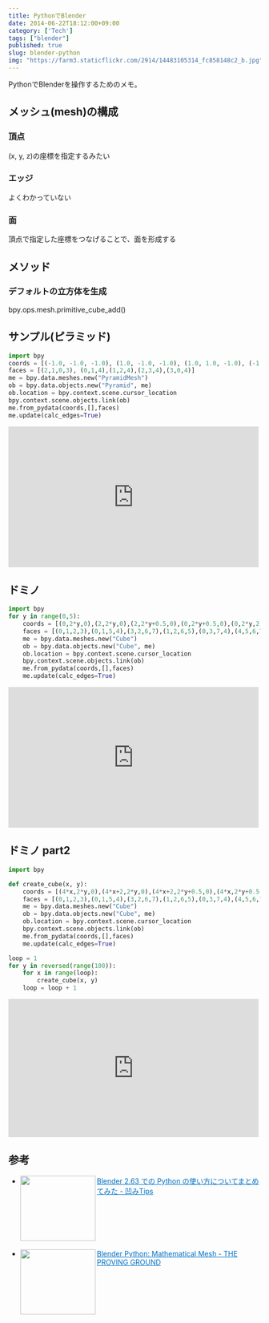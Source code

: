 ```yaml
---
title: PythonでBlender
date: 2014-06-22T18:12:00+09:00
category: ['Tech']
tags: ["blender"]
published: true
slug: blender-python
img: "https://farm3.staticflickr.com/2914/14483105314_fc858148c2_b.jpg"
---
```


PythonでBlenderを操作するためのメモ。

## メッシュ(mesh)の構成
### 頂点
(x, y, z)の座標を指定するみたい

### エッジ
よくわかっていない

### 面
頂点で指定した座標をつなげることで、面を形成する

## メソッド
### デフォルトの立方体を生成
bpy.ops.mesh.primitive_cube_add()


## サンプル(ピラミッド)

```python
import bpy
coords = [(-1.0, -1.0, -1.0), (1.0, -1.0, -1.0), (1.0, 1.0, -1.0), (-1.0, 1.0,-1.0), (0.0,0.0,1.0)]
faces = [(2,1,0,3), (0,1,4),(1,2,4),(2,3,4),(3,0,4)]
me = bpy.data.meshes.new("PyramidMesh")
ob = bpy.data.objects.new("Pyramid", me)
ob.location = bpy.context.scene.cursor_location
bpy.context.scene.objects.link(ob)
me.from_pydata(coords,[],faces)
me.update(calc_edges=True)
```

<iframe src="https://www.flickr.com/photos/35571855@N06/14479984155/in/photostream/player/" width="500" height="281" frameborder="0" allowfullscreen webkitallowfullscreen mozallowfullscreen oallowfullscreen msallowfullscreen></iframe>

## ドミノ
```python
import bpy
for y in range(0,5):
	coords = [(0,2*y,0),(2,2*y,0),(2,2*y+0.5,0),(0,2*y+0.5,0),(0,2*y,2),(2,2*y,2),(2,2*y+0.5,2),(0,2*y+0.5,2)] 
	faces = [(0,1,2,3),(0,1,5,4),(3,2,6,7),(1,2,6,5),(0,3,7,4),(4,5,6,7)]
	me = bpy.data.meshes.new("Cube")
	ob = bpy.data.objects.new("Cube", me)
	ob.location = bpy.context.scene.cursor_location
	bpy.context.scene.objects.link(ob)
	me.from_pydata(coords,[],faces)
	me.update(calc_edges=True)
```

<iframe src="https://www.flickr.com/photos/35571855@N06/14500120233/player/" width="500" height="281" frameborder="0" allowfullscreen webkitallowfullscreen mozallowfullscreen oallowfullscreen msallowfullscreen></iframe>

## ドミノ part2
```python
import bpy

def create_cube(x, y):
	coords = [(4*x,2*y,0),(4*x+2,2*y,0),(4*x+2,2*y+0.5,0),(4*x,2*y+0.5,0),(4*x,2*y,2),(4*x+2,2*y,2),(4*x+2,2*y+0.5,2),(4*x,2*y+0.5,2)] 
	faces = [(0,1,2,3),(0,1,5,4),(3,2,6,7),(1,2,6,5),(0,3,7,4),(4,5,6,7)]
	me = bpy.data.meshes.new("Cube")
	ob = bpy.data.objects.new("Cube", me)
	ob.location = bpy.context.scene.cursor_location
	bpy.context.scene.objects.link(ob)
	me.from_pydata(coords,[],faces)
	me.update(calc_edges=True)

loop = 1 
for y in reversed(range(100)):
	for x in range(loop):
		create_cube(x, y)
	loop = loop + 1
```
<iframe src="https://www.flickr.com/photos/35571855@N06/14483105314/player/" width="500" height="276" frameborder="0" allowfullscreen webkitallowfullscreen mozallowfullscreen oallowfullscreen msallowfullscreen></iframe>



## 参考
- <a href="http://tips.hecomi.com/entry/20120818/1345307205" target="_blank"><img class="alignleft" align="left" border="0" src="http://capture.heartrails.com/150x130/shadow?http://tips.hecomi.com/entry/20120818/1345307205" alt="" width="150" height="130" /></a><a style="color:#0070C5;" href="http://tips.hecomi.com/entry/20120818/1345307205" target="_blank">Blender 2.63 での Python の使い方についてまとめてみた - 凹みTips</a><a href="http://b.hatena.ne.jp/entry/http://tips.hecomi.com/entry/20120818/1345307205" target="_blank"><img border="0" src="http://b.hatena.ne.jp/entry/image/http://tips.hecomi.com/entry/20120818/1345307205" alt="" /></a><br style="clear:both;" /><br>
- <a href="http://wiki.theprovingground.org/blender-py-mathmesh" target="_blank"><img class="alignleft" align="left" border="0" src="http://capture.heartrails.com/150x130/shadow?http://wiki.theprovingground.org/blender-py-mathmesh" alt="" width="150" height="130" /></a><a style="color:#0070C5;" href="http://wiki.theprovingground.org/blender-py-mathmesh" target="_blank">Blender Python: Mathematical Mesh - THE PROVING GROUND</a><a href="http://b.hatena.ne.jp/entry/http://wiki.theprovingground.org/blender-py-mathmesh" target="_blank"><img border="0" src="http://b.hatena.ne.jp/entry/image/http://wiki.theprovingground.org/blender-py-mathmesh" alt="" /></a><br style="clear:both;" /><br>

